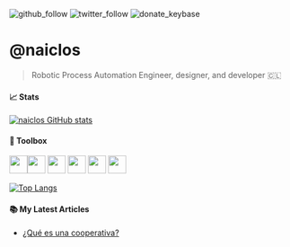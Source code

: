 ![github_follow](https://img.shields.io/github/followers/naiclos?style=social)
![twitter_follow](https://img.shields.io/twitter/follow/naiclos?style=social)
![donate_keybase](https://img.shields.io/keybase/xlm/nicolaso)

# @naiclos
> Robotic Process Automation Engineer, designer, and developer 🇨🇱


#### &#x1f4c8; Stats

[![naiclos GitHub stats](https://github-readme-stats.vercel.app/api?username=naiclos&theme=codeSTACKr)](https://github.com/anuraghazra/github-readme-stats)

#### 🧰 Toolbox
<img height=32, width=32, src="https://cdn.jsdelivr.net/gh/devicons/devicon/icons/python/python-original.svg" /><img height=32, width=32, src="https://cdn.jsdelivr.net/gh/devicons/devicon/icons/ionic/ionic-original.svg" />
<img height=32, width=32, src="https://cdn.jsdelivr.net/gh/devicons/devicon/icons/html5/html5-original.svg" />
<img height=32, width=32, src="https://cdn.jsdelivr.net/gh/devicons/devicon/icons/css3/css3-original.svg" />
<img height=32, width=32, src="https://cdn.jsdelivr.net/gh/devicons/devicon/icons/javascript/javascript-original.svg" />
<img height=32, width=32, src="https://cdn.jsdelivr.net/gh/devicons/devicon/icons/raspberrypi/raspberrypi-original.svg" />

[![Top Langs](https://github-readme-stats.vercel.app/api/top-langs/?username=Naiclos&layout=compact)](https://github.com/anuraghazra/github-readme-stats)

#### 📚 My Latest Articles
<!-- BLOG-POST-LIST:START -->
- [¿Qué es una cooperativa?](https://medium.com/telluscoop/qu%C3%A9-es-una-cooperativa-un-analisis-en-chile-121ab4316bdc)
<!-- BLOG-POST-LIST:END -->
